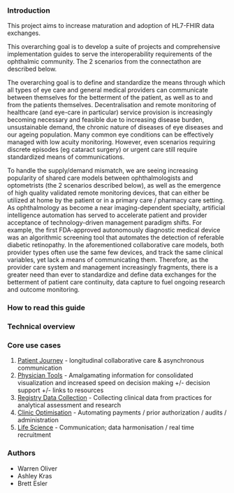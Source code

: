 ### Introduction
This project aims to increase maturation and adoption of HL7-FHIR data exchanges.

This overarching goal is to develop a suite of projects and comprehensive implementation guides to serve the interoperability requirements of the ophthalmic community. The 2 scenarios from the connectathon are described below.

The overarching goal is to define and standardize the means through which all types of eye care and general medical providers can communicate between themselves for the betterment of the patient, as well as to and from the patients themselves. Decentralisation and remote monitoring of healthcare (and eye-care in particular) service provision is increasingly becoming necessary and feasible due to increasing disease burden, unsustainable demand, the chronic nature of diseases of eye diseases and our ageing population. Many common eye conditions can be effectively managed with low acuity monitoring. However, even scenarios requiring discrete episodes (eg cataract surgery) or urgent care still require standardized means of communications.

To handle the supply/demand mismatch, we are seeing increasing popularity of shared care models between ophthalmologists and optometrists (the 2 scenarios described below), as well as the emergence of high quality validated remote monitoring devices, that can either be utilized at home by the patient or in a primary care / pharmacy care setting. As ophthalmology as become a near imaging-dependent specialty, artificial intelligence automation has served to accelerate patient and provider acceptance of technology-driven management paradigm shifts. For example, the first FDA-approved autonomously diagnostic medical device was an algorithmic screening tool that automates the detection of referable diabetic retinopathy. In the aforementioned collaborative care models, both provider types often use the same few devices, and track the same clinical variables, yet lack a means of communicating them. Therefore, as the provider care system and management increasingly fragments, there is a greater need than ever to standardize and define data exchanges for the betterment of patient care continuity, data capture to fuel ongoing research and outcome monitoring.

### How to read this guide

### Technical overview

### Core use cases

1. [Patient Journey](patient_journey.html) -  longitudinal collaborative care & asynchronous communication
2. [Physician Tools](physician_tools.html) -  Amalgamating information for consolidated visualization and increased speed on decision making +/- decision support +/- links to resources
3. [Registry Data Collection](registry.html) - Collecting clinical data from practices for analytical assessment and research
4. [Clinic Optimisation](clinic_optimisation.html) - Automating payments / prior authorization / audits / administration
5. [Life Science](life_science.html) - Communication; data harmonisation / real time recruitment

### Authors

- Warren Oliver
- Ashley Kras
- Brett Esler

